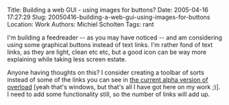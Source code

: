 Title: Building a web GUI - using images for buttons?
Date: 2005-04-16 17:27:29
Slug: 20050416-building-a-web-gui-using-images-for-buttons
Location: Work
Authors: Michiel Scholten
Tags: rant

<p>I'm building a feedreader -- as you may have noticed -- and am considering using some graphical buttons instead of text links. I'm rather fond of text links, as they are light, clean etc etc, but a good icon can be way more explaining while taking less screen estate.</p>

<p>Anyone having thoughts on this? I consider creating a toolbar of sorts instead of some of the links you can see in <a href="http://aquariusoft.org/gallery/various/20050416_1234items_in_overload">the current alpha version of overload</a> [yeah that's windows, but that's all I have got here on my work ;)]. I need to add some functionality still, so the number of links will add up.</p>